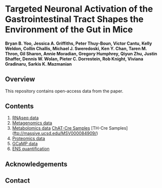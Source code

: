 # Targeted Neuronal Activation of the Gastrointestinal Tract Shapes the Environment of the Gut in Mice
####  Bryan B. Yoo, Jessica A. Griffiths, Peter Thuy-Boun, Victor Cantu, Kelly Weldon, Collin Challis, Michael J. Sweredoski, Ken Y. Chan, Taren M. Thron, Gil Sharon, Annie Moradian, Gregory Humphrey, Qiyun Zhu, Justin Shaffer, Dennis W. Wolan, Pieter C. Dorrestein, Rob Knight, Viviana Gradinaru, Sarkis K. Mazmanian

## Overview

This repository contains open-access data from the paper. 


## Contents
1. [RNAseq data](https://github.com/jessicagriffiths/Yoo_et_al_2021/tree/main/RNAseq)
2. [Metagenomics data](https://github.com/jessicagriffiths/Yoo_et_al_2021/tree/main/metagenomics)
3. [Metabolomics data](https://github.com/jessicagriffiths/Yoo_et_al_2021/tree/main/metabolomics)
[ChAT-Cre Samples](ftp://massive.ucsd.edu/MSV000083995/)
[TH-Cre Samples] (ftp://massive.ucsd.edu/MSV000084909/) 
5. [Proteomics data](https://github.com/jessicagriffiths/Yoo_et_al_2021/tree/main/proteomics)
6. [GCaMP data](https://github.com/jessicagriffiths/Yoo_et_al_2021/tree/main/gcamp6f)
7. [ENS quantification](https://github.com/jessicagriffiths/Yoo_et_al_2021/tree/main/ENS%20quantification)

## Acknowledgements

## Contact



